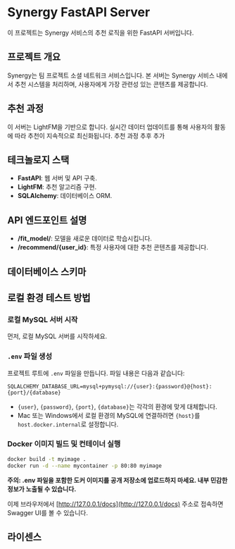 # Synergy FastAPI Server

이 프로젝트는 Synergy 서비스의 추천 로직을 위한 FastAPI 서버입니다.

## 프로젝트 개요

Synergy는 팀 프로젝트 소셜 네트워크 서비스입니다. 본 서버는 Synergy 서비스 내에서 추천 시스템을 처리하며, 사용자에게 가장 관련성 있는 콘텐츠를 제공합니다.

## 추천 과정

이 서버는 LightFM을 기반으로 합니다. 실시간 데이터 업데이트를 통해 사용자의 활동에 따라 추천이 지속적으로 최신화됩니다.
추천 과정 추후 추가

## 테크놀로지 스택

- **FastAPI**: 웹 서버 및 API 구축.
- **LightFM**: 추천 알고리즘 구현.
- **SQLAlchemy**: 데이터베이스 ORM.

## API 엔드포인트 설명

- **/fit_model/**: 모델을 새로운 데이터로 학습시킵니다.
- **/recommend/{user_id}**: 특정 사용자에 대한 추천 콘텐츠를 제공합니다.

## 데이터베이스 스키마

## 로컬 환경 테스트 방법

### 로컬 MySQL 서버 시작

먼저, 로컬 MySQL 서버를 시작하세요.

### `.env` 파일 생성

프로젝트 루트에 `.env` 파일을 만듭니다. 파일 내용은 다음과 같습니다:

```
SQLALCHEMY_DATABASE_URL=mysql+pymysql://{user}:{password}@{host}:{port}/{database}
```

- `{user}`, `{password}`, `{port}`, `{database}`는 각각의 환경에 맞게 대체합니다.
- Mac 또는 Windows에서 로컬 환경의 MySQL에 연결하려면 `{host}`를 `host.docker.internal`로 설정합니다.

### Docker 이미지 빌드 및 컨테이너 실행

```bash
docker build -t myimage .
docker run -d --name mycontainer -p 80:80 myimage
```

**주의: .env 파일을 포함한 도커 이미지를 공개 저장소에 업로드하지 마세요. 내부 민감한 정보가 노출될 수 있습니다.**

이제 브라우저에서 [http://127.0.0.1/docs](http://127.0.0.1/docs) 주소로 접속하면 Swagger UI를 볼 수 있습니다.

## 라이센스
